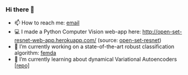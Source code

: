 ### Hi there 👋
- 📫 How to reach me: [email](mailto:andrew.wang27@gmail.com)
- 💻 I made a Python Computer Vision web-app here: http://open-set-resnet-web-app.herokuapp.com/ (source: [open-set-resnet](https://github.com/Andrewwango/open-set-resnet))
- 🔭 I’m currently working on a state-of-the-art robust classification algorithm: [femda](https://github.com/Andrewwango/femda)
- 🌱 I’m currently learning about dynamical Variational Autoencoders [[repo]](https://github.com/Andrewwango/dvae-experiments) 
<!--
**Andrewwango/andrewwango** is a ✨ _special_ ✨ repository because its `README.md` (this file) appears on your GitHub profile.

Here are some ideas to get you started:

- 🔭 I’m currently working on ...
- 🌱 I’m currently learning ...
- 👯 I’m looking to collaborate on ...
- 🤔 I’m looking for help with ...
- 💬 Ask me about ...
- 📫 How to reach me: ...
- 😄 Pronouns: ...
- ⚡ Fun fact: ...
-->
